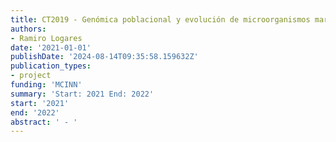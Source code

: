 ```yaml
---
title: CT2019 - Genómica poblacional y evolución de microorganismos marinos.
authors:
- Ramiro Logares
date: '2021-01-01'
publishDate: '2024-08-14T09:35:58.159632Z'
publication_types:
- project
funding: 'MCINN'
summary: 'Start: 2021 End: 2022'
start: '2021'
end: '2022'
abstract: ' - '
---
```

